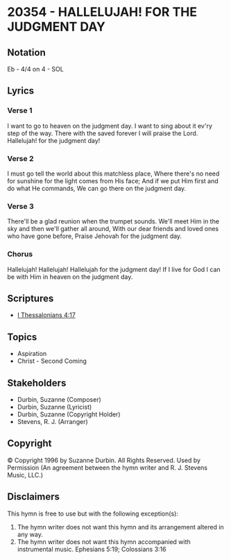 # 20354 - HALLELUJAH! FOR THE JUDGMENT DAY

## Notation

Eb - 4/4 on 4 - SOL

## Lyrics

### Verse 1

I want to go to heaven on the judgment day. I want to sing about it ev'ry step of the way. There with the saved forever I will praise the Lord. Hallelujah! for the judgment day! 

### Verse 2

I must go tell the world about this matchless place,  Where there's no need for sunshine for the light comes from His face; And if we put Him first and do  what He commands, We can go there on the judgment day.

### Verse 3

There'll be a glad reunion when the trumpet sounds. We'll meet Him in the sky and then we'll gather all around, With our dear friends and loved ones who have gone before, Praise Jehovah for the judgment day.

### Chorus

Hallelujah! Hallelujah! Hallelujah for the judgment day! If I live for God I can be with Him in heaven on the  judgment day.


## Scriptures

- [I Thessalonians 4:17](https://www.biblegateway.com/passage/?search=I%20Thessalonians%204%3A17)

## Topics

- Aspiration
- Christ - Second Coming

## Stakeholders

- Durbin, Suzanne (Composer)
- Durbin, Suzanne (Lyricist)
- Durbin, Suzanne (Copyright Holder)
- Stevens, R. J. (Arranger)

## Copyright

© Copyright 1996 by Suzanne Durbin. All Rights Reserved. Used by Permission
(An agreement between the hymn writer and R. J. Stevens Music, LLC.)

## Disclaimers

This hymn is free to use but with the following exception(s):
1. The hymn writer does not want this hymn and its arrangement altered in any way.
2. The hymn writer does not want this hymn accompanied with instrumental music.
Ephesians 5:19; Colossians 3:16


